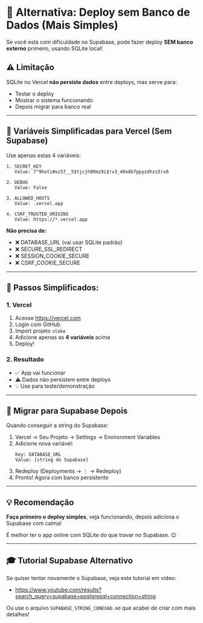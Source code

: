 # 🚀 Alternativa: Deploy sem Banco de Dados (Mais Simples)

Se você está com dificuldade no Supabase, pode fazer deploy **SEM banco externo** primeiro, usando SQLite local!

## ⚠️ Limitação

SQLite no Vercel **não persiste dados** entre deploys, mas serve para:
- Testar o deploy
- Mostrar o sistema funcionando
- Depois migrar para banco real

---

## 📝 **Variáveis Simplificadas para Vercel (Sem Supabase)**

Use apenas estas 4 variáveis:

```
1. SECRET_KEY
   Value: 7^9hoti#xz57__5$tjcjh89mz9i$!v3_40o8b7ppyzdhzs5)s0

2. DEBUG
   Value: False

3. ALLOWED_HOSTS
   Value: .vercel.app

4. CSRF_TRUSTED_ORIGINS
   Value: https://*.vercel.app
```

**Não precisa de:**
- ❌ DATABASE_URL (vai usar SQLite padrão)
- ❌ SECURE_SSL_REDIRECT
- ❌ SESSION_COOKIE_SECURE
- ❌ CSRF_COOKIE_SECURE

---

## 🎯 **Passos Simplificados:**

### 1. **Vercel**
1. Acesse https://vercel.com
2. Login com GitHub
3. Import projeto `stoke`
4. Adicione apenas as **4 variáveis** acima
5. Deploy!

### 2. **Resultado**
- ✅ App vai funcionar
- ⚠️ Dados não persistem entre deploys
- 💡 Use para teste/demonstração

---

## 🔄 **Migrar para Supabase Depois**

Quando conseguir a string do Supabase:

1. Vercel → Seu Projeto → Settings → Environment Variables
2. Adicione nova variável:
   ```
   Key: DATABASE_URL
   Value: [string do Supabase]
   ```
3. Redeploy (Deployments → ⋮ → Redeploy)
4. Pronto! Agora com banco persistente

---

## 💡 **Recomendação**

**Faça primeiro o deploy simples**, veja funcionando, depois adiciona o Supabase com calma!

É melhor ter o app online com SQLite do que travar no Supabase. 😉

---

## 🎓 **Tutorial Supabase Alternativo**

Se quiser tentar novamente o Supabase, veja este tutorial em vídeo:
- https://www.youtube.com/results?search_query=supabase+postgresql+connection+string

Ou use o arquivo `SUPABASE_STRING_CONEXAO.md` que acabei de criar com mais detalhes!

